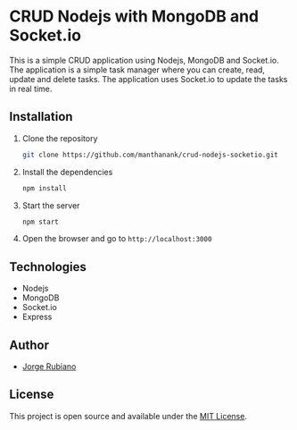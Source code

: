 # CRUD Nodejs with MongoDB and Socket.io

This is a simple CRUD application using Nodejs, MongoDB and Socket.io. The application is a simple task manager where you can create, read, update and delete tasks. The application uses Socket.io to update the tasks in real time.

## Installation

1. Clone the repository

    ```bash
    git clone https://github.com/manthanank/crud-nodejs-socketio.git
    ```

2. Install the dependencies

    ```bash
    npm install
    ```

3. Start the server

    ```bash
    npm start
    ```

4. Open the browser and go to `http://localhost:3000`

## Technologies

- Nodejs
- MongoDB
- Socket.io
- Express

## Author

- [Jorge Rubiano](https://twitter.com/ostjh)

## License

This project is open source and available under the [MIT License](LICENSE).
